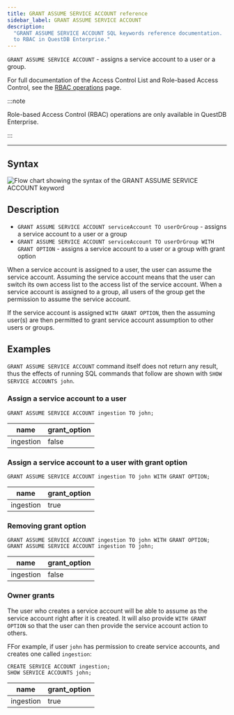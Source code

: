 ```yaml
---
title: GRANT ASSUME SERVICE ACCOUNT reference
sidebar_label: GRANT ASSUME SERVICE ACCOUNT
description:
  "GRANT ASSUME SERVICE ACCOUNT SQL keywords reference documentation.  Applies
  to RBAC in QuestDB Enterprise."
---
```


`GRANT ASSUME SERVICE ACCOUNT` - assigns a service account to a user or a group.

For full documentation of the Access Control List and Role-based Access Control,
see the [RBAC operations](/docs/operations/rbac) page.

:::note

Role-based Access Control (RBAC) operations are only available in QuestDB
Enterprise.

:::

---

## Syntax

![Flow chart showing the syntax of the GRANT ASSUME SERVICE ACCOUNT keyword](/images/docs/diagrams/grantAssumeServiceAccount.svg)

## Description

- `GRANT ASSUME SERVICE ACCOUNT serviceAccount TO userOrGroup` - assigns a
  service account to a user or a group
- `GRANT ASSUME SERVICE ACCOUNT serviceAccount TO userOrGroup WITH GRANT OPTION` -
  assigns a service account to a user or a group with grant option

When a service account is assigned to a user, the user can assume the service
account. Assuming the service account means that the user can switch its own
access list to the access list of the service account. When a service account is
assigned to a group, all users of the group get the permission to assume the
service account.

If the service account is assigned `WITH GRANT OPTION`, then the assuming
user(s) are then permitted to grant service account assumption to other users or
groups.

## Examples

`GRANT ASSUME SERVICE ACCOUNT` command itself does not return any result, thus
the effects of running SQL commands that follow are shown with
`SHOW SERVICE ACCOUNTS john`.

### Assign a service account to a user

```questdb-sql
GRANT ASSUME SERVICE ACCOUNT ingestion TO john;
```

| name      | grant_option |
| --------- | ------------ |
| ingestion | false        |

### Assign a service account to a user with grant option

```questdb-sql
GRANT ASSUME SERVICE ACCOUNT ingestion TO john WITH GRANT OPTION;
```

| name      | grant_option |
| --------- | ------------ |
| ingestion | true         |

### Removing grant option

```questdb-sql
GRANT ASSUME SERVICE ACCOUNT ingestion TO john WITH GRANT OPTION;
GRANT ASSUME SERVICE ACCOUNT ingestion TO john;
```

| name      | grant_option |
| --------- | ------------ |
| ingestion | false        |

### Owner grants

The user who creates a service account will be able to assume as the service
account right after it is created. It will also provide `WITH GRANT OPTION` so
that the user can then provide the service account action to others.

FFor example, if user `john` has permission to create service accounts, and
creates one called `ingestion`:

```questdb-sql
CREATE SERVICE ACCOUNT ingestion;
SHOW SERVICE ACCOUNTS john;
```

| name      | grant_option |
| --------- | ------------ |
| ingestion | true         |
